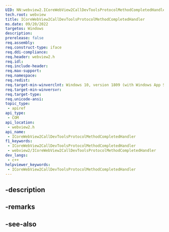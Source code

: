 ```yaml
---
UID: NN:webview2.ICoreWebView2CallDevToolsProtocolMethodCompletedHandler
tech.root: webview
title: ICoreWebView2CallDevToolsProtocolMethodCompletedHandler
ms.date: 09/20/2022
targetos: Windows
description: 
prerelease: false
req.assembly: 
req.construct-type: iface
req.ddi-compliance: 
req.header: webview2.h
req.idl: 
req.include-header: 
req.max-support: 
req.namespace: 
req.redist: 
req.target-min-winverclnt: Windows 10, version 1809 (with Windows App SDK 1.1 or later)
req.target-min-winversvr: 
req.target-type: 
req.unicode-ansi: 
topic_type:
 - apiref
api_type:
 - COM
api_location:
 - webview2.h
api_name:
 - ICoreWebView2CallDevToolsProtocolMethodCompletedHandler
f1_keywords:
 - ICoreWebView2CallDevToolsProtocolMethodCompletedHandler
 - webview2/ICoreWebView2CallDevToolsProtocolMethodCompletedHandler
dev_langs:
 - c++
helpviewer_keywords:
 - ICoreWebView2CallDevToolsProtocolMethodCompletedHandler
---
```


## -description

## -remarks

## -see-also

